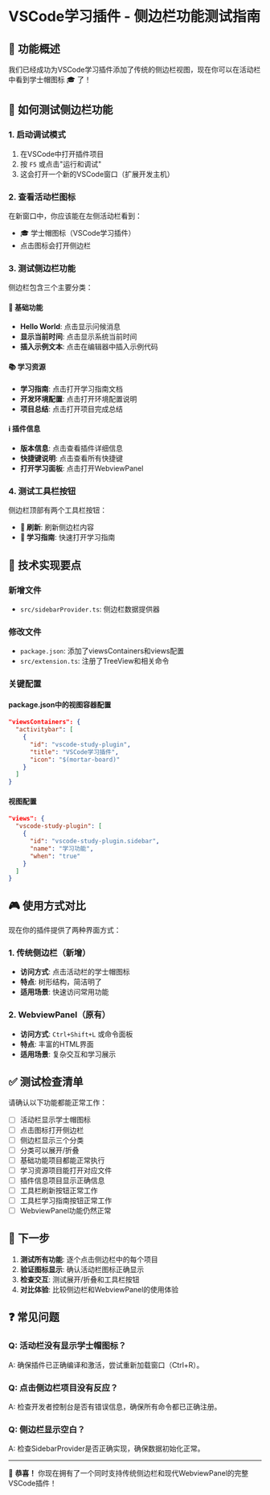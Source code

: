 # VSCode学习插件 - 侧边栏功能测试指南

## 🎯 功能概述

我们已经成功为VSCode学习插件添加了传统的侧边栏视图，现在你可以在活动栏中看到学士帽图标 🎓 了！

## 📍 如何测试侧边栏功能

### 1. 启动调试模式

1. 在VSCode中打开插件项目
2. 按 `F5` 或点击"运行和调试"
3. 这会打开一个新的VSCode窗口（扩展开发主机）

### 2. 查看活动栏图标

在新窗口中，你应该能在左侧活动栏看到：
- 🎓 学士帽图标（VSCode学习插件）
- 点击图标会打开侧边栏

### 3. 测试侧边栏功能

侧边栏包含三个主要分类：

#### 🚀 基础功能
- **Hello World**: 点击显示问候消息
- **显示当前时间**: 点击显示系统当前时间
- **插入示例文本**: 点击在编辑器中插入示例代码

#### 📚 学习资源
- **学习指南**: 点击打开学习指南文档
- **开发环境配置**: 点击打开环境配置说明
- **项目总结**: 点击打开项目完成总结

#### ℹ️ 插件信息
- **版本信息**: 点击查看插件详细信息
- **快捷键说明**: 点击查看所有快捷键
- **打开学习面板**: 点击打开WebviewPanel

### 4. 测试工具栏按钮

侧边栏顶部有两个工具栏按钮：
- **🔄 刷新**: 刷新侧边栏内容
- **📖 学习指南**: 快速打开学习指南

## 🔧 技术实现要点

### 新增文件
- `src/sidebarProvider.ts`: 侧边栏数据提供器

### 修改文件
- `package.json`: 添加了viewsContainers和views配置
- `src/extension.ts`: 注册了TreeView和相关命令

### 关键配置

#### package.json中的视图容器配置
```json
"viewsContainers": {
  "activitybar": [
    {
      "id": "vscode-study-plugin",
      "title": "VSCode学习插件",
      "icon": "$(mortar-board)"
    }
  ]
}
```

#### 视图配置
```json
"views": {
  "vscode-study-plugin": [
    {
      "id": "vscode-study-plugin.sidebar",
      "name": "学习功能",
      "when": "true"
    }
  ]
}
```

## 🎮 使用方式对比

现在你的插件提供了两种界面方式：

### 1. 传统侧边栏（新增）
- **访问方式**: 点击活动栏的学士帽图标
- **特点**: 树形结构，简洁明了
- **适用场景**: 快速访问常用功能

### 2. WebviewPanel（原有）
- **访问方式**: `Ctrl+Shift+L` 或命令面板
- **特点**: 丰富的HTML界面
- **适用场景**: 复杂交互和学习展示

## ✅ 测试检查清单

请确认以下功能都能正常工作：

- [ ] 活动栏显示学士帽图标
- [ ] 点击图标打开侧边栏
- [ ] 侧边栏显示三个分类
- [ ] 分类可以展开/折叠
- [ ] 基础功能项目都能正常执行
- [ ] 学习资源项目能打开对应文件
- [ ] 插件信息项目显示正确信息
- [ ] 工具栏刷新按钮正常工作
- [ ] 工具栏学习指南按钮正常工作
- [ ] WebviewPanel功能仍然正常

## 🚀 下一步

1. **测试所有功能**: 逐个点击侧边栏中的每个项目
2. **验证图标显示**: 确认活动栏图标正确显示
3. **检查交互**: 测试展开/折叠和工具栏按钮
4. **对比体验**: 比较侧边栏和WebviewPanel的使用体验

## ❓ 常见问题

### Q: 活动栏没有显示学士帽图标？
A: 确保插件已正确编译和激活，尝试重新加载窗口（Ctrl+R）。

### Q: 点击侧边栏项目没有反应？
A: 检查开发者控制台是否有错误信息，确保所有命令都已正确注册。

### Q: 侧边栏显示空白？
A: 检查SidebarProvider是否正确实现，确保数据初始化正常。

---

🎉 **恭喜！** 你现在拥有了一个同时支持传统侧边栏和现代WebviewPanel的完整VSCode插件！
